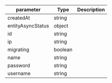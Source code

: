 | parameter | Type | Description |
| ----------- | ----------- |----------- |
| createdAt  |  string  |    |
| entityAsyncStatus  |  object  |    |
| id  |  string  |    |
| ip  |  string  |    |
| migrating  |  boolean  |    |
| name  |  string  |    |
| password  |  string  |    |
| username  |  string  |    |